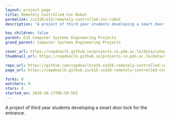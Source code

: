 ```yaml
---
layout: project_page
title: Remotely Controlled Cnc Robot
permalink: /co326/e15/remotely-controlled-cnc-robot
description: "A project of third year students developing a smart door lock for the entrance."

has_children: false
parent: E15 Computer Systems Engineering Projects
grand_parent: Computer Systems Engineering Projects

cover_url: https://cepdnaclk.github.io/projects.ce.pdn.ac.lk/data/categories/co326/cover_page.jpg
thumbnail_url: https://cepdnaclk.github.io/projects.ce.pdn.ac.lk/data/categories/co326/thumbnail.jpg

repo_url: https://github.com/cepdnaclk/e15-co326-remotely-controlled-cnc-robot
page_url: https://cepdnaclk.github.io/e15-co326-remotely-controlled-cnc-robot

forks: 0
watchers: 0
stars: 0
started_on: 2020-10-17T06:59:56Z
---
```

A project of third year students developing a smart door lock for the entrance.

